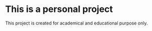 # This is a personal project 

This project is created for academical and educational purpose only.
